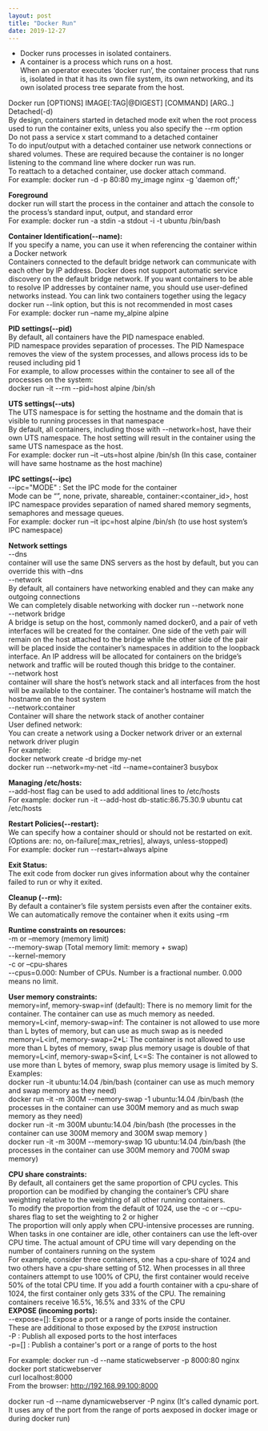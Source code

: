 ```yaml
---
layout: post
title: "Docker Run"
date: 2019-12-27
---
```


- Docker runs processes in isolated containers.  
- A container is a process which runs on a host.  
When an operator executes ‘docker run’, the container process that runs is, isolated in that it has its own file system, its own networking, and its own isolated process tree separate from the host.  
 
Docker run [OPTIONS] IMAGE[:TAG|@DIGEST] [COMMAND] [ARG..]  
Detached(-d)  
By design, containers started in detached mode exit when the root process used to run the container exits, unless you also specify the --rm option  
Do not pass a service x start command to a detached container  
To do input/output with a detached container use network connections or shared volumes. These are required because the container is no longer listening to the command line where docker run was run.  
To reattach to a detached container, use docker attach command.  
For example: docker run -d -p 80:80 my_image nginx -g 'daemon off;'   

**Foreground**  
 docker run will start the process in the container and attach the console to the process’s standard input, output, and standard error  
For example: docker run -a stdin -a stdout -i -t ubuntu /bin/bash  

**Container Identification(--name):**    
If you specify a name, you can use it when referencing the container within a Docker network  
Containers connected to the default bridge network can communicate with each other by IP address. Docker does not support automatic service discovery on the default bridge network. If you want containers to be able to resolve IP addresses by container name, you should use user-defined networks instead. You can link two containers together using the legacy docker run --link option, but this is not recommended in most cases  
For example: docker run –name my_alpine alpine  

**PID settings(--pid)**  
By default, all containers have the PID namespace enabled.  
PID namespace provides separation of processes. The PID Namespace removes the view of the system processes, and allows process ids to be reused including pid 1  
For example, to allow processes within the container to see all of the processes on the system:  
docker run -it --rm --pid=host alpine /bin/sh  

**UTS settings(--uts)**  
The UTS namespace is for setting the hostname and the domain that is visible to running processes in that namespace  
By default, all containers, including those with --network=host, have their own UTS namespace. The host setting will result in the container using the same UTS namespace as the host.  
For example: docker run –it –uts=host alpine /bin/sh (In this case, container will have same hostname as the host machine)  

**IPC settings(--ipc)**  
--ipc="MODE" : Set the IPC mode for the container  
Mode can be “”, none, private, shareable, container:<container_id>, host  
IPC namespace provides separation of named shared memory segments, semaphores and message queues.  
For example:  docker run –it ipc=host alpine /bin/sh (to use host system’s IPC namespace)  

**Network settings**  
--dns  
container will use the same DNS servers as the host by default, but you can override this with –dns  
--network  
By default, all containers have networking enabled and they can make any outgoing connections  
We can completely disable networking with docker run --network none  
--network bridge  
A bridge is setup on the host, commonly named docker0, and a pair of veth interfaces will be created for the container. One side of the veth pair will remain on the host attached to the bridge while the other side of the pair will be placed inside the container’s namespaces in addition to the loopback interface. An IP address will be allocated for containers on the bridge’s network and traffic will be routed though this bridge to the container.  
--network host  
container will share the host’s network stack and all interfaces from the host will be available to the container. The container’s hostname will match the hostname on the host system  
--network:container  
Container will share the network stack of another container  
User defined network:  
You can create a network using a Docker network driver or an external network driver plugin  
For example:  
docker network create -d bridge my-net   
docker run --network=my-net -itd --name=container3 busybox  

**Managing /etc/hosts:**  
--add-host flag can be used to add additional lines to /etc/hosts  
For example: docker run -it --add-host db-static:86.75.30.9 ubuntu cat /etc/hosts   

**Restart Policies(--restart):**  
We can specify how a container should or should not be restarted on exit.  
(Options are: no, on-failure[:max_retries], always, unless-stopped)  
For example: docker run --restart=always alpine  

**Exit Status:**  
The exit code from docker run gives information about why the container failed to run or why it exited.  

**Cleanup (--rm):**  
By default a container’s file system persists even after the container exits.  
We can automatically remove the container when it exits using –rm  

**Runtime constraints on resources:**  
-m or –memory (memory limit)  
--memory-swap (Total memory limit: memory + swap)  
--kernel-memory  
-c or –cpu-shares  
--cpus=0.000: Number of CPUs. Number is a fractional number. 0.000 means no limit.  

**User memory constraints:**  
memory=inf, memory-swap=inf (default): There is no memory limit for the container. The container can use as much memory as needed.  
memory=L<inf, memory-swap=inf: The container is not allowed to use more than L bytes of memory, but can use as much swap as is needed  
memory=L<inf, memory-swap=2*L: The container is not allowed to use more than L bytes of memory, swap plus memory usage is double of that  
memory=L<inf, memory-swap=S<inf, L<=S: The container is not allowed to use more than L bytes of memory, swap plus memory usage is limited by S.  
Examples:  
docker run -it ubuntu:14.04 /bin/bash (container can use as much memory and swap memory as they need)  
docker run -it -m 300M --memory-swap -1 ubuntu:14.04 /bin/bash (the processes in the container can use 300M memory and as much swap memory as they need)  
docker run -it -m 300M ubuntu:14.04 /bin/bash (the processes in the container can use 300M memory and 300M swap memory )  
docker run -it -m 300M --memory-swap 1G ubuntu:14.04 /bin/bash (the processes in the container can use 300M memory and 700M swap memory)  

**CPU share constraints:**  
By default, all containers get the same proportion of CPU cycles. This proportion can be modified by changing the container’s CPU share weighting relative to the weighting of all other running containers.  
To modify the proportion from the default of 1024, use the -c or --cpu-shares flag to set the weighting to 2 or higher  
The proportion will only apply when CPU-intensive processes are running. When tasks in one container are idle, other containers can use the left-over CPU time. The actual amount of CPU time will vary depending on the number of containers running on the system  
For example, consider three containers, one has a cpu-share of 1024 and two others have a cpu-share setting of 512. When processes in all three containers attempt to use 100% of CPU, the first container would receive 50% of the total CPU time. If you add a fourth container with a cpu-share of 1024, the first container only gets 33% of the CPU. The remaining containers receive 16.5%, 16.5% and 33% of the CPU  
**EXPOSE (incoming ports):**  
--expose=[]: Expose a port or a range of ports inside the container.  
             These are additional to those exposed by the `EXPOSE` instruction  
-P         : Publish all exposed ports to the host interfaces  
-p=[]      : Publish a container's port or a range of ports to the host  

For example: docker run -d --name staticwebserver -p 8000:80 nginx  
docker port staticwebserver  
curl localhost:8000  
From the browser: http://192.168.99.100:8000  

docker run -d --name dynamicwebserver -P nginx (It's called dynamic port. It uses any of the port from the range of ports aexposed in docker image or during docker run)  





